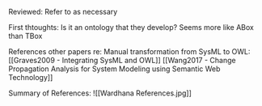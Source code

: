 Reviewed:
Refer to as necessary

First thtoughts:
Is it an ontology that they develop?
Seems more like ABox than TBox

References other papers re: Manual transformation from SysML to OWL:
[[Graves2009 - Integrating SysML and OWL]]
[[Wang2017 - Change Propagation Analysis for System Modeling using Semantic Web Technology]]

Summary of References:
![[Wardhana References.jpg]]
